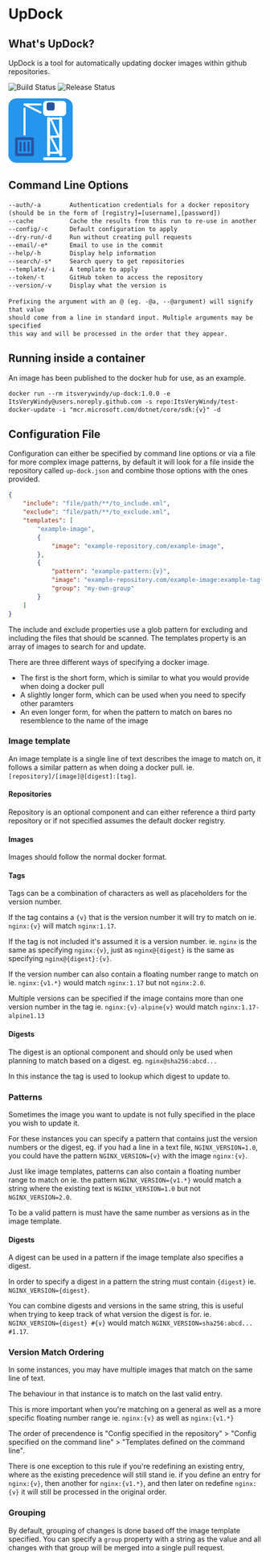 # UpDock
## What's UpDock?
UpDock is a tool for automatically updating docker images within github repositories.

![Build Status](https://github.com/ItsVeryWindy/up-dock/workflows/Build/badge.svg) ![Release Status](https://github.com/ItsVeryWindy/up-dock/workflows/Release/badge.svg)

![Updock Icon](assets/icon.png)

## Command Line Options
```
--auth/-a        Authentication credentials for a docker repository (should be in the form of [registry]=[username],[password])
--cache          Cache the results from this run to re-use in another
--config/-c      Default configuration to apply
--dry-run/-d     Run without creating pull requests
--email/-e*      Email to use in the commit
--help/-h        Display help information
--search/-s*     Search query to get repositories
--template/-i    A template to apply
--token/-t       GitHub token to access the repository
--version/-v     Display what the version is

Prefixing the argument with an @ (eg. -@a, --@argument) will signify that value
should come from a line in standard input. Multiple arguments may be specified
this way and will be processed in the order that they appear.
```

## Running inside a container
An image has been published to the docker hub for use, as an example.

```
docker run --rm itsverywindy/up-dock:1.0.0 -e ItsVeryWindy@users.noreply.github.com -s repo:ItsVeryWindy/test-docker-update -i "mcr.microsoft.com/dotnet/core/sdk:{v}" -d
```

## Configuration File
Configuration can either be specified by command line options or via a file for more complex image patterns, by default it will look for a file inside the repository called `up-dock.json` and combine those options with the ones provided.

```json
{
    "include": "file/path/**/to_include.xml",
    "exclude": "file/path/**/to_exclude.xml",
    "templates": [
        "example-image",
        {
            "image": "example-repository.com/example-image",
        },
        {
            "pattern": "example-pattern:{v}",
            "image": "example-repository.com/example-image:example-tag{v}",
            "group": "my-own-group"
        }
    ]
}
```
The include and exclude properties use a glob pattern for excluding and including the files that should be scanned.
The templates property is an array of images to search for and update.

There are three different ways of specifying a docker image.
* The first is the short form, which is similar to what you would provide when doing a docker pull
* A slightly longer form, which can be used when you need to specify other paramters
* An even longer form, for when the pattern to match on bares no resemblence to the name of the image

### Image template
An image template is a single line of text describes the image to match on, it follows a similar pattern as when doing a docker pull. ie. `[repository]/[image]@[digest]:[tag]`.

#### Repositories
Repository is an optional component and can either reference a third party repository or if not specified assumes the default docker registry.

#### Images
Images should follow the normal docker format.

#### Tags
Tags can be a combination of characters as well as placeholders for the version number.

If the tag contains a `{v}` that is the version number it will try to match on ie. `nginx:{v}` will match `nginx:1.17`.

If the tag is not included it's assumed it is a version number. ie. `nginx` is the same as specifying `nginx:{v}`, just as `nginx@{digest}` is the same as specifying `nginx@{digest}:{v}`.

If the version number can also contain a floating number range to match on ie. `nginx:{v1.*}` would match `nginx:1.17` but not `nginx:2.0`.

Multiple versions can be specified if the image contains more than one version number in the tag ie. `nginx:{v}-alpine{v}` would match `nginx:1.17-alpine1.13`

#### Digests
The digest is an optional component and should only be used when planning to match based on a digest. eg. `nginx@sha256:abcd...`

In this instance the tag is used to lookup which digest to update to.

### Patterns
Sometimes the image you want to update is not fully specified in the place you wish to update it.

For these instances you can specify a pattern that contains just the version numbers or the digest, eg. if you had a line in a text file, `NGINX_VERSION=1.0`, you could have the pattern `NGINX_VERSION={v}` with the image `nginx:{v}`.

Just like image templates, patterns can also contain a floating number range to match on ie. the pattern `NGINX_VERSION={v1.*}` would match a string where the existing text is `NGINX_VERSION=1.0` but not `NGINX_VERSION=2.0`.

To be a valid pattern is must have the same number as versions as in the image template.

#### Digests
A digest can be used in a pattern if the image template also specifies a digest.

In order to specify a digest in a pattern the string must contain `{digest}` ie. `NGINX_VERSION={digest}`.

You can combine digests and versions in the same string, this is useful when trying to keep track of what version the digest is for. ie. `NGINX_VERSION={digest} #{v}` would match `NGINX_VERSION=sha256:abcd... #1.17`.

### Version Match Ordering
In some instances, you may have multiple images that match on the same line of text.

The behaviour in that instance is to match on the last valid entry.

This is more important when you're matching on a general as well as a more specific floating number range ie. `nginx:{v}` as well as `nginx:{v1.*}`

The order of precendence is "Config specified in the repository" > "Config specified on the command line" > "Templates defined on the command line".

There is one exception to this rule if you're redefining an existing entry, where as the existing precedence will still stand ie. if you define an entry for `nginx:{v}`, then another for `nginx:{v1.*}`, and then later on redefine `nginx:{v}` it will still be processed in the original order.

### Grouping
By default, grouping of changes is done based off the image template specified. You can specify a `group` property with a string as the value and all changes with that group will be merged into a single pull request.
